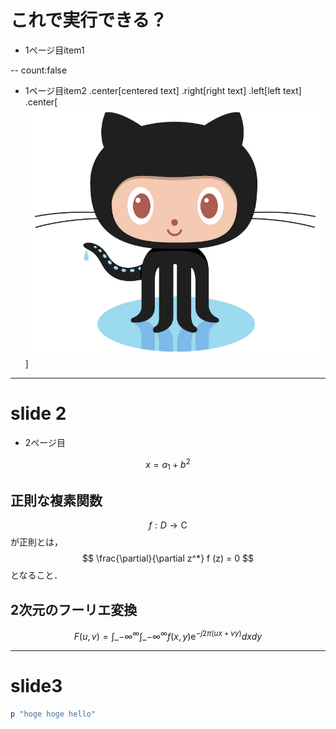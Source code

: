 # これで実行できる？
- 1ページ目item1

--
count:false
- 1ページ目item2
.center[centered text]
.right[right text]
.left[left text]
.center[![:scale 70%](image/Octocat.jpg)]

---

# slide 2
- 2ページ目

$$
x = a_{1} + b^{2}
$$
## 正則な複素関数
$$
  f : D \to \mathrm{C}
$$
が正則とは，
$$
  \frac{\partial}{\partial z^*} f (z) = 0
$$
となること．

## 2次元のフーリエ変換
$$
  F(u,v) = \int\_{-\infty}^{\infty} \int\_{-\infty}^{\infty} f(x,y)\mathrm{e}^{-j2\pi (ux + vy )}dxdy
$$

---
# slide3

```ruby
p "hoge hoge hello"
```

